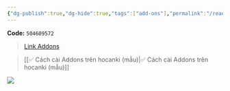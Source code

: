 ```yaml
---
{"dg-publish":true,"dg-hide":true,"tags":["add-ons"],"permalink":"/read-it-later-inbox/show-deck-s-last-review-time/","hide":true,"dgPassFrontmatter":true}
---
```


**Code:** `504609572`

> [Link Addons](https://ankiweb.net/shared/info/504609572)

> [[✅ Cách cài Addons trên hocanki (mẫu)\|✅ Cách cài Addons trên hocanki (mẫu)]]

![](https://i.imgur.com/9To7jiX.png)
